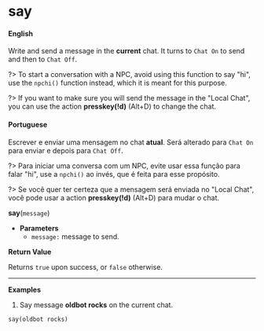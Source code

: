 
# say

<!-- tabs:start -->

#### **English**

Write and send a message in the **current** chat. It turns to `Chat On` to send and then to `Chat Off`.

?> To start a conversation with a NPC, avoid using this function to say "hi", use the `npchi()` function instead, which it is meant for this purpose.

?> If you want to make sure you will send the message in the "Local Chat", you can use the action **presskey(!d)** (Alt+D) to change the chat.

#### **Portuguese**

Escrever e enviar uma mensagem no chat **atual**. Será alterado para `Chat On` para enviar e depois para `Chat Off`.

?> Para iniciar uma conversa com um NPC, evite usar essa função para falar "hi", use a `npchi()` ao invés, que é feita para esse propósito.

?> Se você quer ter certeza que a mensagem será enviada no "Local Chat", você pode usar a action **presskey(!d)** (Alt+D) para mudar o chat.


<!-- tabs:end -->

**say**(`message`)


- **Parameters**
  - `message:` message to send.


**Return Value**

Returns `true` upon success, or `false` otherwise.

---

**Examples**

1. Say message **oldbot rocks** on the current chat.

```action
say(oldbot rocks)
```
